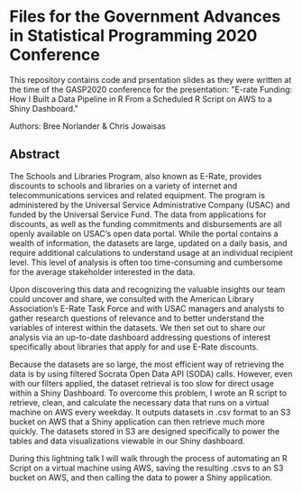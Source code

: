 # Files for the Government Advances in Statistical Programming 2020 Conference

This repository contains code and prsentation slides as they were written at the time of the GASP2020 conference for the presentation: "E-rate Funding: How I Built a Data Pipeline in R From a Scheduled R Script on AWS to a Shiny Dashboard."

Authors: Bree Norlander & Chris Jowaisas

## Abstract

The Schools and Libraries Program, also known as E-Rate, provides discounts to schools and libraries on a variety of internet and telecommunications services and related equipment. The program is administered by the Universal Service Administrative Company (USAC) and funded by the Universal Service Fund. The data from applications for discounts, as well as the funding commitments and disbursements are all openly available on USAC’s open data portal. While the portal contains a wealth of information, the datasets are large, updated on a daily basis, and require additional calculations to understand usage at an individual recipient level. This level of analysis is often too time-consuming and cumbersome for the average stakeholder interested in the data.

Upon discovering this data and recognizing the valuable insights our team could uncover and share, we consulted with the American Library Association’s E-Rate Task Force and with USAC managers and analysts to gather research questions of relevance and to better understand the variables of interest within the datasets. We then set out to share our analysis via an up-to-date dashboard addressing questions of interest specifically about libraries that apply for and use E-Rate discounts. 

Because the datasets are so large, the most efficient way of retrieving the data is by using filtered Socrata Open Data API (SODA) calls. However, even with our filters applied, the dataset retrieval is too slow for direct usage within a Shiny Dashboard. To overcome this problem, I wrote an R script to retrieve, clean, and calculate the necessary data that runs on a virtual machine on AWS every weekday. It outputs datasets in .csv format to an S3 bucket on AWS that a Shiny application can then retrieve much more quickly. The datasets stored in S3 are designed specifically to power the tables and data visualizations viewable in our Shiny dashboard.

During this lightning talk I will walk through the process of automating an R Script on a virtual machine using AWS, saving the resulting .csvs to an S3 bucket on AWS, and then calling the data to power a Shiny application.
